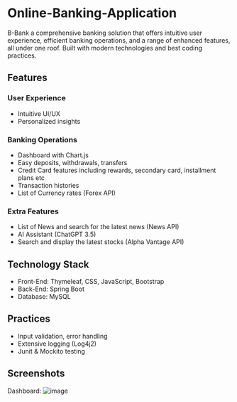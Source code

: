 # Online-Banking-Application
B-Bank a comprehensive banking solution that offers intuitive user experience, efficient banking operations, and a range of enhanced features, all under one roof. Built with modern technologies and best coding practices.

## Features
### User Experience
- Intuitive UI/UX
- Personalized insights
### Banking Operations
- Dashboard with Chart.js
- Easy deposits, withdrawals, transfers
- Credit Card features including rewards, secondary card, installment plans etc
- Transaction histories
- List of Currency rates (Forex API)
### Extra Features
- List of News and search for the latest news (News API)
- AI Assistant (ChatGPT 3.5) 
- Search and display the latest stocks (Alpha Vantage API)

## Technology Stack
- Front-End: Thymeleaf, CSS, JavaScript, Bootstrap
- Back-End: Spring Boot
- Database: MySQL

## Practices
- Input validation, error handling
- Extensive logging (Log4j2)
- Junit & Mockito testing

 ## Screenshots
 Dashboard:
![image](https://github.com/Le-Jared/Online-Banking-Application/assets/68887503/7be7ec84-27ec-488b-b9db-ad7da7d390de)



